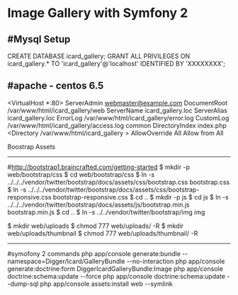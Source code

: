 Image Gallery with Symfony 2  
========================

#Mysql Setup
----------------------------------

CREATE DATABASE icard_gallery;
GRANT ALL PRIVILEGES ON  icard_gallery.* TO 'icard_gallery'@'localhost'  IDENTIFIED BY 'XXXXXXXX';

#apache - centos 6.5
----------------------------------

<VirtualHost *:80>
     ServerAdmin webmaster@example.com
     DocumentRoot /var/www/html/icard_gallery/web
     ServerName  icard_gallery.loc
     ServerAlias icard_gallery.loc
     ErrorLog  /var/www/html/icard_gallery/error.log
     CustomLog /var/www/html/icard_gallery/access.log common
     DirectoryIndex index.php
     <Directory  /var/www/html/icard_gallery  >
           AllowOverride All
           Allow from All
     </Directory>
</VirtualHost>


Boostrap Assets

----------------------------------
#http://bootstrap1.braincrafted.com/getting-started
$ mkdir -p web/bootstrap/css
$ cd web/bootstrap/css
$ ln -s ../../../vendor/twitter/bootstrap/docs/assets/css/bootstrap.css bootstrap.css
$ ln -s ../../../vendor/twitter/bootstrap/docs/assets/css/bootstrap-responsive.css bootstrap-responsive.css
$ cd ..
$ mkdir -p js
$ cd js
$ ln -s ../../../vendor/twitter/bootstrap/docs/assets/js/bootstrap.min.js bootstrap.min.js
$ cd ..
$ ln -s ../../vendor/twitter/bootstrap/img img

$ mkdir web/uploads
$ chmod 777 web/uploads/ -R
$ mkdir web/uploads/thumbnail
$ chmod 777  web/uploads/thumbnail/ -R

----------------------------------
#symofony 2 commands
php app/console generate:bundle --namespace=Digger/Icard/GalleryBundle --no-interaction
php app/console generate:doctrine:form DiggerIcardGalleryBundle:Image
php app/console doctrine:schema:update --force
php app/console doctrine:schema:update --dump-sql
php app/console assets:install web --symlink


